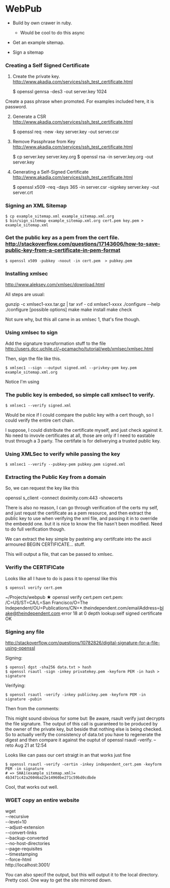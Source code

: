 WebPub
=======

- Build by own crawer in ruby.
  - Would be cool to do this async

- Get an example sitemap.
- Sign a sitemap


### Creating a Self Signed Certificate

1. Create the private key. http://www.akadia.com/services/ssh_test_certificate.html

    $ openssl genrsa -des3 -out server.key 1024

Create a pass phrase when promoted. For examples included here, it is password.

2. Generate a CSR  http://www.akadia.com/services/ssh_test_certificate.html

    $ openssl req -new -key server.key -out server.csr

3. Remove Passphrase from Key http://www.akadia.com/services/ssh_test_certificate.html

    $ cp server.key server.key.org
    $ openssl rsa -in server.key.org -out server.key


4. Generating a Self-Signed Certificate http://www.akadia.com/services/ssh_test_certificate.html

    $ openssl x509 -req -days 365 -in server.csr -signkey server.key -out server.crt

### Signing an XML Sitemap

    $ cp example_sitemap.xml example_sitemap.xml.org
    $ bin/sign_sitemap example_sitemap.xml.org cert.pem key.pem > example_sitemap.xml


### Get the public key as a pem from the cert file. http://stackoverflow.com/questions/17143606/how-to-save-public-key-from-a-certificate-in-pem-format

    $ openssl x509 -pubkey -noout -in cert.pem  > pubkey.pem

### Installing xmlsec

 http://www.aleksey.com/xmlsec/download.html


All steps are usual:

gunzip -c xmlsec1-xxx.tar.gz | tar xvf -
cd xmlsec1-xxxx
./configure --help
./configure [possible options]
make
make install
make check

Not sure why, but this all came in as xmlsec 1, that's fine though.

### Using xmlsec to sign

Add the signature transformation stuff to the file http://users.dcc.uchile.cl/~pcamacho/tutorial/web/xmlsec/xmlsec.html

Then, sign the file like this.

    $ xmlsec1 --sign --output signed.xml --privkey-pem key.pem example_sitemap.xml.org


Notice I'm using


### The public key is embeded, so simple call xmlsec1 to verify.


    $ xmlsec1 --verify signed.xml


Would be nice if I could compare the public key with a cert though, so I could
verify the entire cert chain.

I suppose, I could distribute the certificate myself, and just check against it.
No need to invovle certificates at all, those are only if I need to eastable
trust through a 3 party. The certifate is for deliverying a trusted public key.

### Using XMLSec to verify while passing the key

    $ xmlsec1 --verify --pubkey-pem pubkey.pem signed.xml

### Extracting the Public Key from a domain

So, we can request the key like this

openssl s_client -connect doximity.com:443 -showcerts

There is also no reason, I can go through verification of the certs my self, and
just requst the certificate as a pem resource, and then extract the public key
to use when verifying the xml file, and passing it in to override the embeedd
one. but it is nice to know the file hasn't been modified. Need to do full
verification though.

We can extract the key simple by pasteing any certifcate into the ascii armoured
BEGIN CERTIFICATE... stuff.

This will output a file, that can be passed to xmlsec.

### Verifiy the CERTIFICate

Looks like all I have to do is pass it to openssl like this

    $ openssl verify cert.pem

~/Projects/webpub ★ openssl verify cert.pem
cert.pem: /C=US/ST=CA/L=San Francisco/O=The Independent/OU=Publications/CN=*.theindependent.com/emailAddress=blake@theindependent.com
error 18 at 0 depth lookup:self signed certificate
OK


### Signing any file

http://stackoverflow.com/questions/10782826/digital-signature-for-a-file-using-openssl

Signing:

    $ openssl dgst -sha256 data.txt > hash
    $ openssl rsautl -sign -inkey privatekey.pem -keyform PEM -in hash > signature

Verifying:

    $ openssl rsautl -verify -inkey publickey.pem -keyform PEM -in signature -pubin


Then from the comments:

This might sound obvious for some but: Be aware, rsault verify just decrypts the
file signature. The output of this call is guaranteed to be produced by the
owner of the private key, but beside that nothing else is being checked. So to
actually verify the consistency of data.txt you have to regenerate the digest
and then compare it against the ouptut of openssl rsautl -verify. –  reto Aug 21
at 12:54

Looks like can pass our cert straigt in an that works just fine

    $ openssl rsautl -verify -certin -inkey independent_cert.pem -keyform PEM -in signature
    # => SHA1(example_sitemap.xml)= 4b3471c42a26046a22e14960be271c59bd0cdbde

Cool, that works out well.


### WGET copy an entire website

wget \
--recursive \
--level=10 \
--adjust-extension \
--convert-links \
--backup-converted \
--no-host-directories \
--page-requisites \
--timestamping \
--force-html \
http://localhost:3001/

You can also specif the output, but this will output it to the local directory.
Pretty cool. One way to get the site mirrored down.
